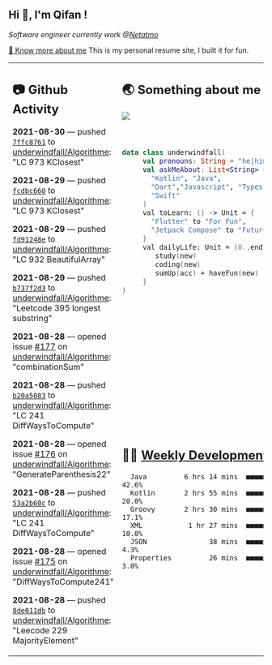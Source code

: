 <h2> Hi 👋, I'm Qifan ! </h2>
<p><em>Software engineer currently work @<a href="https://www.netatmo.com">Netatmo</a>
</em></p><p><a href="https://qifanyang.com/resume" target="_blank"> 🔭 Know more about me</a> This is my personal resume site, I built it for fun.</p>
<table><tr><td valign="top" rowspan="2">

 ## 📷 Github Activity
 <!-- githubActivity starts -->
  **2021-08-30** — pushed [`7ffc8761`](https://github.com/underwindfall/Algorithme/commit/7ffc876117bc4c9dc462502bacdae335fdaa8743) to [underwindfall/Algorithme](https://api.github.com/repos/underwindfall/Algorithme): "LC 973 KClosest"

  **2021-08-29** — pushed [`fcdbc660`](https://github.com/underwindfall/Algorithme/commit/fcdbc660d8014288d056bbf9b10ddf3c95563803) to [underwindfall/Algorithme](https://api.github.com/repos/underwindfall/Algorithme): "LC 973 KClosest"

  **2021-08-29** — pushed [`fd91248e`](https://github.com/underwindfall/Algorithme/commit/fd91248eb6bf2d9a0e8b20392b49fd4469b8a5da) to [underwindfall/Algorithme](https://api.github.com/repos/underwindfall/Algorithme): "LC 932 BeautifulArray"

  **2021-08-29** — pushed [`b737f2d3`](https://github.com/underwindfall/Algorithme/commit/b737f2d3aa957272b07392a6d22143c7098d08e2) to [underwindfall/Algorithme](https://api.github.com/repos/underwindfall/Algorithme): "Leetcode 395 longest substring"

  **2021-08-28** — opened issue [#177](https://api.github.com/repos/underwindfall/Algorithme/issues/177) on [underwindfall/Algorithme](https://api.github.com/repos/underwindfall/Algorithme): "combinationSum"

  **2021-08-28** — pushed [`b20a5083`](https://github.com/underwindfall/Algorithme/commit/b20a50833495ac4fcc8dea53c3c6b3150fb53597) to [underwindfall/Algorithme](https://api.github.com/repos/underwindfall/Algorithme): "LC 241 DiffWaysToCompute"

  **2021-08-28** — opened issue [#176](https://api.github.com/repos/underwindfall/Algorithme/issues/176) on [underwindfall/Algorithme](https://api.github.com/repos/underwindfall/Algorithme): "GenerateParenthesis22"

  **2021-08-28** — pushed [`53a2b60c`](https://github.com/underwindfall/Algorithme/commit/53a2b60cba69159f3e197d4b75d5f665d31ae989) to [underwindfall/Algorithme](https://api.github.com/repos/underwindfall/Algorithme): "LC 241 DiffWaysToCompute"

  **2021-08-28** — opened issue [#175](https://api.github.com/repos/underwindfall/Algorithme/issues/175) on [underwindfall/Algorithme](https://api.github.com/repos/underwindfall/Algorithme): "DiffWaysToCompute241"

  **2021-08-28** — pushed [`8de011db`](https://github.com/underwindfall/Algorithme/commit/8de011dbb50d35fb7576693d801b00a753deaeff) to [underwindfall/Algorithme](https://api.github.com/repos/underwindfall/Algorithme): "Leecode 229 MajorityElement"
 <!-- githubActivity ends -->
 </td><td valign="top">

 ## 🌏 Something about me
 <!-- profile starts -->
 <a href="https://github.com/underwindfall" width="100%">
   <img src="https://activity-graph.herokuapp.com/graph?username=underwindfall&theme=react-dark&hide_border=true&bg_color=00000000&color=BDDFFF&line=6E93B5&point=BDDFFF"/>
 </a>
 <br/>
 <br/>
 <br/>

 ```kotlin
 data class underwindfall(
      val pronouns: String = "he|him",
      val askMeAbout: List<String> = listOf(
        "Kotlin", "Java",
        "Dart","Javascript", "Typescript",
        "Swift"
      )
      val toLearn: () -> Unit = {
        "Flutter" to "For Fun",
        "Jetpack Compose" to "Future"
      }
      val dailyLife: Unit = (0..end).reduce { acc, new ->
         study(new)
         coding(new)
         sumUp(acc) + haveFun(new)
      }
 )
 ```
 <!-- profile ends -->
 </td></tr><tr><td valign="top">

 ## 🏊‍♂️ <a href="https://gist.github.com/underwindfall/377ee88ba1fabd1e93516e48ca9c61eb" target="_blank">Weekly Development Breakdown</a>
  <!-- codeTime starts -->
  ```text
    Java         6 hrs 14 mins  ■■■■■■■■■■■■■▦□□□□□□□□□□  42.6%
    Kotlin       2 hrs 55 mins  ■■■■■■■■◱□□□□□□□□□□□□□□□  20.0%
    Groovy       2 hrs 30 mins  ■■■■■■■▥□□□□□□□□□□□□□□□□  17.1%
    XML           1 hr 27 mins  ■■■■■■□□□□□□□□□□□□□□□□□□  10.0%
    JSON               38 mins  ■■■■▥□□□□□□□□□□□□□□□□□□□   4.3%
    Properties         26 mins  ■■■■◱□□□□□□□□□□□□□□□□□□□   3.0%
  ```
  <!-- codeTime starts -->
  </td></tr></table>